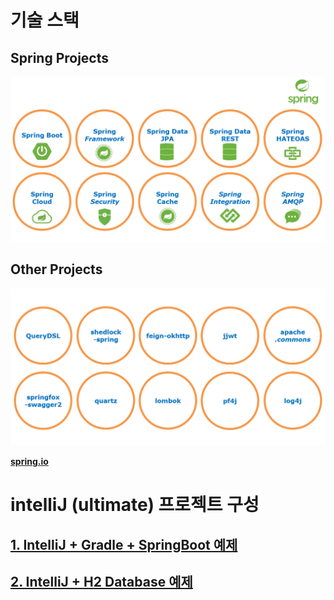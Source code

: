 # 기술 스택


## Spring Projects

<img title="stack" src="./images/spring/spring-io.png" alt="spring-io.png" width="800px">


## Other Projects

<img title="stack" src="./images/spring/others.png" alt="others.png" width="800px">

[**spring.io**](https://spring.io/projects/)


intelliJ (ultimate) 프로젝트 구성
=====

## [**1. IntelliJ + Gradle + SpringBoot 예제**](./old/IntelliJ_Gradle_Spring_Proj.md)

## [**2. IntelliJ + H2 Database 예제**](./old/IntelliJ_H2_연결.md)
